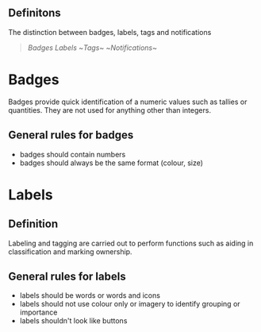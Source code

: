 ## Definitons
The distinction between badges, labels, tags and notifications
> *Badges* 
> *Labels*
> ~*Tags*~
> ~*Notifications*~

# Badges
Badges provide quick identification of a numeric values such as tallies or quantities. They are not used for anything other than integers.

## General rules for badges
* badges should contain numbers
* badges should always be the same format (colour, size)

# Labels
## Definition
Labeling and tagging are carried out to perform functions such as aiding in classification and marking ownership.

## General rules for labels
* labels should be words or words and icons
* labels should not use colour only or imagery to identify grouping or importance
* labels shouldn't look like buttons